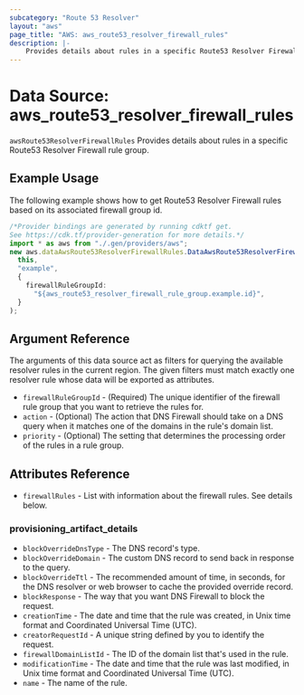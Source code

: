 ```yaml
---
subcategory: "Route 53 Resolver"
layout: "aws"
page_title: "AWS: aws_route53_resolver_firewall_rules"
description: |-
    Provides details about rules in a specific Route53 Resolver Firewall rule group.
---
```


# Data Source: aws\_route53\_resolver\_firewall\_rules

`awsRoute53ResolverFirewallRules` Provides details about rules in a specific Route53 Resolver Firewall rule group.

## Example Usage

The following example shows how to get Route53 Resolver Firewall rules based on its associated firewall group id.

```typescript
/*Provider bindings are generated by running cdktf get.
See https://cdk.tf/provider-generation for more details.*/
import * as aws from "./.gen/providers/aws";
new aws.dataAwsRoute53ResolverFirewallRules.DataAwsRoute53ResolverFirewallRules(
  this,
  "example",
  {
    firewallRuleGroupId:
      "${aws_route53_resolver_firewall_rule_group.example.id}",
  }
);

```

## Argument Reference

The arguments of this data source act as filters for querying the available resolver rules in the current region.
The given filters must match exactly one resolver rule whose data will be exported as attributes.

* `firewallRuleGroupId` - (Required) The unique identifier of the firewall rule group that you want to retrieve the rules for.
* `action` - (Optional) The action that DNS Firewall should take on a DNS query when it matches one of the domains in the rule's domain list.
* `priority` - (Optional) The setting that determines the processing order of the rules in a rule group.

## Attributes Reference

* `firewallRules` - List with information about the firewall rules. See details below.

### provisioning\_artifact\_details

* `blockOverrideDnsType` - The DNS record's type.
* `blockOverrideDomain` - The custom DNS record to send back in response to the query.
* `blockOverrideTtl` - The recommended amount of time, in seconds, for the DNS resolver or web browser to cache the provided override record.
* `blockResponse` - The way that you want DNS Firewall to block the request.
* `creationTime` - The date and time that the rule was created, in Unix time format and Coordinated Universal Time (UTC).
* `creatorRequestId` - A unique string defined by you to identify the request.
* `firewallDomainListId` - The ID of the domain list that's used in the rule.
* `modificationTime` - The date and time that the rule was last modified, in Unix time format and Coordinated Universal Time (UTC).
* `name` - The name of the rule.
